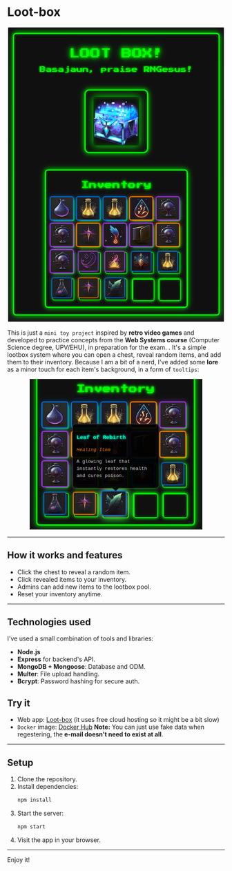 
# Loot-box
<p align="center">
  <img src="images/loot-box.png" alt="Lootbox main image" width="500">
</p>

This is just a `mini toy project` inspired by **retro video games** and developed to practice concepts from the **Web Systems course** (Computer Science degree, UPV/EHU), in preparation for the exam.
. It's a simple lootbox system where you can open a chest, reveal random items, and add them to their inventory. Because I am a bit of a nerd, I've added some **lore** as a minor touch for each item's background, in a form of `tooltips`:

<p align="center">
  <img src="images/tooltips.png" alt="Lootbox main image" width="400">
</p>

---

## How it works and features

- Click the chest to reveal a random item.
- Click revealed items to your inventory.
- Admins can add new items to the lootbox pool.
- Reset your inventory anytime.

---

## Technologies used

I've used a  small combination of tools and libraries:

- **Node.js**
- **Express** for backend's API.
- **MongoDB + Mongoose**: Database and ODM.
- **Multer**: File upload handling.
- **Bcrypt**: Password hashing for secure auth.


## Try it

- Web app: [Loot-box](https://loot-box.up.railway.app/) (it uses free cloud hosting so it might be a bit slow)
- `Docker` image: [Docker Hub](https://hub.docker.com/repository/docker/basajaun0/loot-box/general)
**Note:** You can just use fake data when regestering, the **e-mail doesn't need to exist at all**.

---


## Setup

1. Clone the repository.
2. Install dependencies:
   ```bash
   npm install
   ```
3. Start the server:
   ```bash
   npm start
   ```
4. Visit the app in your browser.

---

Enjoy it!
